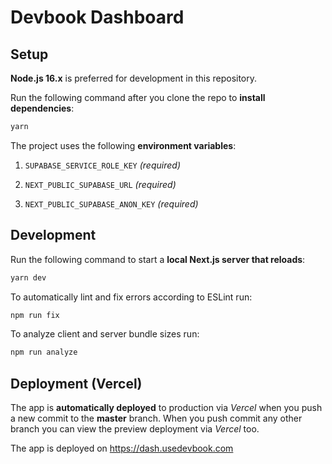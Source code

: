 # Devbook Dashboard

## Setup
**Node.js 16.x** is preferred for development in this repository.

Run the following command after you clone the repo to **install dependencies**:
```bash
yarn
```

The project uses the following **environment variables**:

1. `SUPABASE_SERVICE_ROLE_KEY` *(required)*

2. `NEXT_PUBLIC_SUPABASE_URL` *(required)*

3. `NEXT_PUBLIC_SUPABASE_ANON_KEY` *(required)*


## Development
Run the following command to start a **local Next.js server that reloads**:
```bash
yarn dev
```

To automatically lint and fix errors according to ESLint run:
```bash
npm run fix
```

To analyze client and server bundle sizes run:
```bash
npm run analyze
```

## Deployment (Vercel)
The app is **automatically deployed** to production via *Vercel* when you push a new commit to the **master** branch. When you push commit any other branch you can view the preview deployment via *Vercel* too.

The app is deployed on https://dash.usedevbook.com